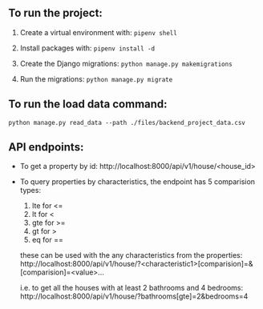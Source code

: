 ## To run the project:

1. Create a virtual environment with: `pipenv shell`
    
2. Install packages with: `pipenv install -d`

3. Create the Django migrations: `python manage.py makemigrations`

4. Run the migrations: `python manage.py migrate`

## To run the load data command:

`python manage.py read_data --path ./files/backend_project_data.csv`

## API endpoints:

* To get a property by id:
http://localhost:8000/api/v1/house/\<house_id\>

* To query properties by characteristics, the endpoint has 5 comparision types:

    1. lte for <=
    2. lt for <
    3. gte for >=
    4. gt for >
    5. eq for ==


    these can be used with the any characteristics from the properties:
    http://localhost:8000/api/v1/house/?\<characteristic1\>[comparision]=<value>&<characteristic2>[comparision]=\<value\>...
    

    i.e. to get all the houses with at least 2 bathrooms and 4 bedrooms:
    http://localhost:8000/api/v1/house/?bathrooms[gte]=2&bedrooms=4


